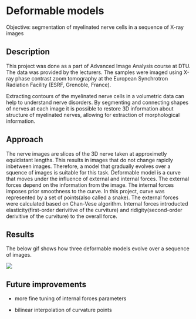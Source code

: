 # Deformable models

Objective: segmentation of myelinated nerve cells in a sequence of X-ray images

## Description

This project was done as a part of Advanced Image Analysis course at DTU. The data was provided by the lecturers. The samples were  imaged using X-ray phase contrast zoom tomography at the European Synchrotron Radiation Facility (ESRF, Grenoble, France).

Extracting contours of the myelinated nerve cells in a volumetric data can help to understand nerve disorders. By segmenting and connecting shapes of nerves at each image it is possible to restore 3D information about structure of myelinated nerves, allowing for extraction of morphological information.

## Approach

The nerve images are slices of the 3D nerve taken at approximetly equidistant lengths. This results in images that do not change rapidly inbetween images. Therefore, a model that gradually evolves over a squence of images is suitable for this task. Deformable model is a curve that moves under the influence of external and internal forces. The external forces depend on the information from the image. The internal forces imposes prior smoothness to the curve. In this project, curve was represented by a set of points(also called a snake). The external forces were calculated based on Chan-Vese algorithm. Internal forces introducted elasticity(first-order derivitive of the curviture) and ridigity(second-order derivitive of the curviture) to the overall force.

## Results

The below gif shows how three deformable models evolve over a sequence of images.

![](segmentation_gif.gif)


## Future improvements

- more fine tuning of internal forces parameters

- bilinear interpolation of curvature points 
